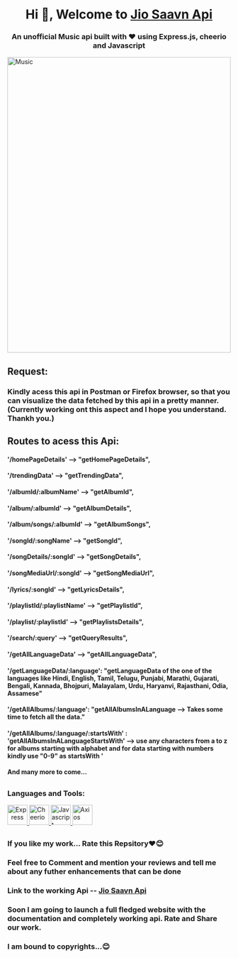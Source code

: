 <h1 align="center">Hi 👋, Welcome to <a target="_blank" href = "https://d68j0s.sse.codesandbox.io/">Jio Saavn Api </a></h1>
<h3 align="center">An unofficial Music api built with ❤️ using Express.js, cheerio and Javascript</h3>
<img align="center" alt = "Music" width = "100%" height = "666px" src = "https://m.media-amazon.com/images/I/61sKrIdMneL.jpg">
<h2> </h2>
<h2> Request:</h2>
<h3> Kindly acess this api in Postman or Firefox browser, so that you can visualize the data fetched by this api in a pretty manner. (Currently working ont this aspect and I hope you understand. Thankh you.) </h3> 
<h2> 
Routes to acess this Api:
</h2>
        <h4>'/homePageDetails' --> "getHomePageDetails",</h4>
        <h4> '/trendingData' --> "getTrendingData",</h4>
        <h4>'/albumId/:albumName' --> "getAlbumId",</h4>
        <h4>'/album/:albumId' --> "getAlbumDetails",</h4>
        <h4>'/album/songs/:albumId' --> "getAlbumSongs",</h4>
        <h4>'/songId/:songName' --> "getSongId",</h4>
        <h4>'/songDetails/:songId' --> "getSongDetails",</h4>
        <h4>'/songMediaUrl/:songId' --> "getSongMediaUrl",</h4>
        <h4>'/lyrics/:songId' --> "getLyricsDetails",</h4>
        <h4>'/playlistId/:playlistName' --> "getPlaylistId",</h4>
        <h4>'/playlist/:playlistId' --> "getPlaylistsDetails",</h4>
        <h4>'/search/:query' --> "getQueryResults",</h4>
        <h4>'/getAllLanguageData'  --> "getAllLanguageData",</h4>
        <h4>'/getLanguageData/:language': "getLanguageData of the one of the languages like
                                           Hindi, English, Tamil, Telugu, Punjabi, Marathi, Gujarati, Bengali, Kannada, Bhojpuri, Malayalam, Urdu, Haryanvi, Rajasthani, Odia, Assamese"</h4>
        <h4> '/getAllAlbums/:language': "getAllAlbumsInALanguage --> Takes some time to fetch all the data."</h4>
        <h4> '/getAllAlbums/:language/:startsWith' :  'getAllAlbumsInALanguageStartsWith' --> use any characters from a to z for albums starting with alphabet and for data starting with numbers kindly use "0-9" as startsWith '
        </h4>
        <h4> And many more to come...</h4>

 
 <h2></h2>
 <h3 align="left">Languages and Tools:</h3>
<p align="left"> 
        <a align = "center" target="_blank" href ="https://expressjs.com/" rel="noreferrer">
                <img src="https://avatars.githubusercontent.com/u/5658226?s=200&v=4" alt="Express" width="45" height="45"/> 
        </a>
        <a target="_blank" href ="https://cheerio.js.org/" rel="noreferrer">
                 <img src="https://encrypted-tbn0.gstatic.com/images?q=tbn:ANd9GcRTIAPmdeXbdwHRGCgUnelx64Ig_zAsJaS__BhjuFY3plSu6EFrQEJiI7xMM9I3wwc_57Q&usqp=CAU"                        alt="Cheerio" width="45" height="45"/> 
        </a>
        <a target="_blank" href ="https://www.ecma-international.org/publications-and-standards/standards/ecma-262/" rel="noreferrer">
                <img src="https://bucketeer-e05bbc84-baa3-437e-9518-adb32be77984.s3.amazonaws.com/public/images/79f52915-94fb-47db-85a2-46cfe4dffd47_600x600.png"                       alt="Javascript" width="45" height="45"/> 
        </a>
        <a target="_blank" href ="https://axios-http.com/" rel="noreferrer">
                <img src="https://avatars.githubusercontent.com/u/32372333?s=200&v=4" alt="Axios" width="45" height="45"/> 
        </a>
</p>
 <h2></h2>
 <h3> If you like my work... Rate this Repsitory❤️😊</h3>
 <h3> Feel free to Comment and mention your reviews and tell me about any futher enhancements that can be done </h3>
 <h3> Link to the working Api -- <a target="_blank" href ="https://d68j0s.sse.codesandbox.io/"> Jio Saavn Api </a> </h3>
 <h3> Soon I am going to launch a full fledged website with the documentation and completely working api. Rate and Share our work. </h3>
 <h3> I am bound to copyrights...😊 </h3>
